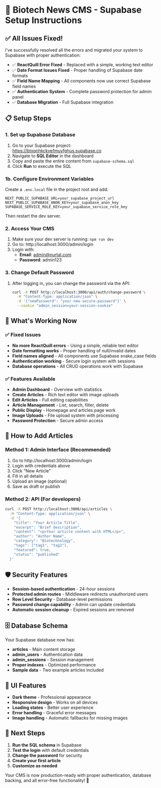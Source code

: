 # 🚀 Biotech News CMS - Supabase Setup Instructions

## ✅ All Issues Fixed!

I've successfully resolved all the errors and migrated your system to Supabase with proper authentication:

- ✅ **ReactQuill Error Fixed** - Replaced with a simple, working text editor
- ✅ **Date Format Issues Fixed** - Proper handling of Supabase date formats
- ✅ **Field Name Mapping** - All components now use correct Supabase field names
- ✅ **Authentication System** - Complete password protection for admin panel
- ✅ **Database Migration** - Full Supabase integration

## 📋 Setup Steps

### 1. Set up Supabase Database
1. Go to your Supabase project: https://btxqnhkckvefmuyfghus.supabase.co
2. Navigate to **SQL Editor** in the dashboard
3. Copy and paste the entire content from `supabase-schema.sql`
4. Click **Run** to execute the SQL

### 1b. Configure Environment Variables
Create a `.env.local` file in the project root and add:

```
NEXT_PUBLIC_SUPABASE_URL=your_supabase_project_url
NEXT_PUBLIC_SUPABASE_ANON_KEY=your_supabase_anon_key
SUPABASE_SERVICE_ROLE_KEY=your_supabase_service_role_key
```

Then restart the dev server.

### 2. Access Your CMS
1. Make sure your dev server is running: `npm run dev`
2. Go to: http://localhost:3000/admin/login
3. Login with:
   - **Email**: admin@nurtal.com
   - **Password**: admin123

### 3. Change Default Password
1. After logging in, you can change the password via the API:
   ```bash
   curl -X POST http://localhost:3000/api/auth/change-password \
     -H "Content-Type: application/json" \
     -d '{"newPassword": "your-new-secure-password"}' \
     --cookie "admin_session=your-session-cookie"
   ```

## 🎯 What's Working Now

### ✅ Fixed Issues
- **No more ReactQuill errors** - Using a simple, reliable text editor
- **Date formatting works** - Proper handling of null/invalid dates
- **Field names aligned** - All components use Supabase snake_case fields
- **Authentication working** - Secure login system with sessions
- **Database operations** - All CRUD operations work with Supabase

### ✅ Features Available
- **Admin Dashboard** - Overview with statistics
- **Create Articles** - Rich text editor with image uploads
- **Edit Articles** - Full editing capabilities
- **Article Management** - List, search, filter, delete
- **Public Display** - Homepage and articles page work
- **Image Uploads** - File upload system with processing
- **Password Protection** - Secure admin access

## 🔧 How to Add Articles

### Method 1: Admin Interface (Recommended)
1. Go to http://localhost:3000/admin/login
2. Login with credentials above
3. Click "New Article"
4. Fill in all details
5. Upload an image (optional)
6. Save as draft or publish

### Method 2: API (For developers)
```bash
curl -X POST http://localhost:3000/api/articles \
  -H "Content-Type: application/json" \
  -d '{
    "title": "Your Article Title",
    "excerpt": "Brief description",
    "content": "<p>Your article content with HTML</p>",
    "author": "Author Name",
    "category": "Biotechnology",
    "tags": ["tag1", "tag2"],
    "featured": true,
    "status": "published"
  }'
```

## 🛡️ Security Features
- **Session-based authentication** - 24-hour sessions
- **Protected admin routes** - Middleware redirects unauthorized users
- **Row Level Security** - Database-level permissions
- **Password change capability** - Admin can update credentials
- **Automatic session cleanup** - Expired sessions are removed

## 🗄️ Database Schema
Your Supabase database now has:
- **articles** - Main content storage
- **admin_users** - Authentication data
- **admin_sessions** - Session management
- **Proper indexes** - Optimized performance
- **Sample data** - Two example articles included

## 🎨 UI Features
- **Dark theme** - Professional appearance
- **Responsive design** - Works on all devices
- **Loading states** - Better user experience
- **Error handling** - Graceful error messages
- **Image handling** - Automatic fallbacks for missing images

## 🚀 Next Steps
1. **Run the SQL schema** in Supabase
2. **Test the login** with default credentials
3. **Change the password** for security
4. **Create your first article**
5. **Customize as needed**

Your CMS is now production-ready with proper authentication, database backing, and all error-free functionality! 🎉

